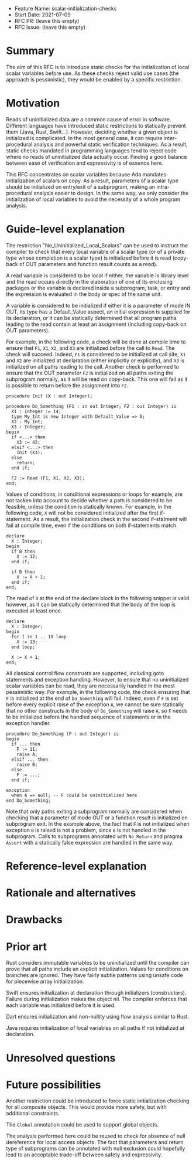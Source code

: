 - Feature Name: scalar-initialization-checks
- Start Date: 2021-07-09
- RFC PR: (leave this empty)
- RFC Issue: (leave this empty)

Summary
=======

The aim of this RFC is to introduce static checks for the initialization of
local scalar variables before use. As these checks reject valid use cases (the
approach is pessimistic), they would be enabled by a specific restriction.

Motivation
==========

Reads of uninitialized data are a common cause of error in software. Different
languages have introduced static restrictions to statically prevent them (Java,
Rust, Swift...). However, deciding whether a given object is initialized is
complicated. In the most general case, it can require inter-procedural analysis
and powerful static verification techniques. As a result, static checks mandated
in programming languages tend to reject code where no reads of uninitialized
data actually occur. Finding a good balance between ease of verification and
expressivity is of essence here.

This RFC concentrates on scalar variables because Ada mandates initialization of
scalars on copy. As a result, parameters of a scalar type should be initialized
on entry/exit of a subprogram, making an intra-procedural analysis easier to
design. In the same way, we only consider the initialization of local variables
to avoid the necessity of a whole program analysis.

Guide-level explanation
=======================

The restriction "No_Uninitialized_Local_Scalars" can be used to instruct the
compiler to check that every local variable of a scalar type (or of a private
type whose completion is a scalar type) is initialized before it is read
(copy-back of OUT parameters and function result counts as a read).

A read variable is considered to be local if either, the variable
is library level and the read occurs directly in the elaboration of one of
its enclosing packages or the variable is declared inside a subprogram, task, or
entry and the expression is evaluated in the body or spec of the same
unit.

A variable is considered to be initialized if either it is a parameter of mode
IN OUT, its type has a Default_Value aspect, an initial expression is supplied
for its declaration, or it can be statically determined that all program paths
leading to the read contain at least an assignment (including copy-back on OUT
parameters).

For example, in the following code, a check will be done at compile time to
ensure that `F1`, `X1`, `X2`, and `X3` are initialized before the call to
`Read`. The check will succeed. Indeed, `F1` is considered to be initialized at
call site, `X1` and `X2` are initialized at declaration
(either implicitly or explicitly), and `X3` is initialized on all paths leading
to the call. Another check is performed to ensure that the OUT parameter `F2`
is initialized on all paths exiting the subprogram normally, as it will be read
on copy-back. This one will fail as it is possible to return before the
assignment into `F2`.

```
procedure Init (X : out Integer);

procedure Do_Something (F1 : in out Integer; F2 : out Integer) is
  X1 : Integer := 14;
  type My_Int is new Integer with Default_Value => 0;
  X2 : My_Int;
  X3 : Integer;
begin
  if <...> then
    X3 := 42;
  elsif <...> then
    Init (X3);
  else
    return;
  end if;
  
  F2 := Read (F1, X1, X2, X3);
end;
```

Values of conditions, in conditional expressions or loops for example, are not
tacken into account to decide whether a path is considered to be feasible,
unless the condition is statically known. For example, in the following code,
`X` will not be considered initialized after the first if-statement. As a
result, the initialization check in the second if-statment will fail at
compile time, even if the conditions on both if-statements match.

```
declare
  X : Integer;
begin
  if B then
    X := 12;
  end if;

  if B then
    X := X + 1;
  end if;
end;
```

The read of `X` at the end of the declare block in the following snippet is
valid however, as it can be statically determined that the body of the loop is
executed at least once.

```
declare
  X : Integer;
begin
  for I in 1 .. 10 loop
    X := 13;
  end loop;

  X := X + 1;
end;
```

All classical control flow construsts are supported, including goto statements
and exception handling. However, to ensure that no uninitialized scalar
variables can be read, they are necessarily handled in the most pessimistic
way. For example, in the following code, the check ensuring that `F` is
initialized at the end of `Do_Something` will fail. Indeed, even if `F` is set
before every explicit raise of the exception `A`, we cannot be sure statically
that no other constructs in the body of `Do_Something` will raise `A`, so
`F` needs to be initialized before the handled sequence of statements or
in the exception handler.

```
procedure Do_Something (F : out Integer) is
begin
  if ... then
    F := 11;
    raise A;
  elsif ... then
    raise B;
  else
    F := ...;
  end if;
  
exception
  when A => null; -- F could be uninitialized here
end Do_Something;
```

Note that only paths exiting a subprogram normally are considered when
checking that a parameter of mode OUT or a function result is initialized on
subprogram exit. In the example above, the fact that `F` is not initialized when
exception `B` is raised is not a problem, since `B` is not handled in the
subprogram. Calls to subprograms annotated with `No_Return` and pragma `Assert`
with a statically false expression are handled in the same way.

Reference-level explanation
===========================


Rationale and alternatives
==========================


Drawbacks
=========


Prior art
=========

Rust considers immutable variables to be uninitialized until the compiler can
prove that all paths include an explicit initialization. Values for conditions
on branches are ignored. They have fairly subtle patterns using unsafe code for
piecewise array initialization. 

Swift ensures initialization at declaration through initializers (constructors).
Failure during initialization makes the object nil. The compiler enforces that
each variable was initialized before it is used.

Dart ensures initialization and non-nullity using flow analysis similar to Rust.

Java requires initialization of local variables on all paths if not initialized
at declaration.


Unresolved questions
====================

Future possibilities
====================

Another restriction could be introduced to force static initialization checking
for all composite objects. This would provide more safety, but with additional
constraints.

The `Global` annotation could be used to support global objects.

The analysis performed here could be reused to check for absence of null
dereference for local access objects. The fact that parameters and return type
of subprograms can be annotated with null exclusion could hopefully lead to
an acceptable trade-off between safety and expressivity.
